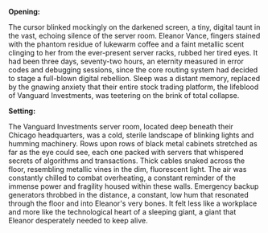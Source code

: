**Opening:**

The cursor blinked mockingly on the darkened screen, a tiny, digital taunt in the vast, echoing silence of the server room. Eleanor Vance, fingers stained with the phantom residue of lukewarm coffee and a faint metallic scent clinging to her from the ever-present server racks, rubbed her tired eyes. It had been three days, seventy-two hours, an eternity measured in error codes and debugging sessions, since the core routing system had decided to stage a full-blown digital rebellion. Sleep was a distant memory, replaced by the gnawing anxiety that their entire stock trading platform, the lifeblood of Vanguard Investments, was teetering on the brink of total collapse.

**Setting:**

The Vanguard Investments server room, located deep beneath their Chicago headquarters, was a cold, sterile landscape of blinking lights and humming machinery. Rows upon rows of black metal cabinets stretched as far as the eye could see, each one packed with servers that whispered secrets of algorithms and transactions. Thick cables snaked across the floor, resembling metallic vines in the dim, fluorescent light. The air was constantly chilled to combat overheating, a constant reminder of the immense power and fragility housed within these walls. Emergency backup generators throbbed in the distance, a constant, low hum that resonated through the floor and into Eleanor's very bones. It felt less like a workplace and more like the technological heart of a sleeping giant, a giant that Eleanor desperately needed to keep alive.
